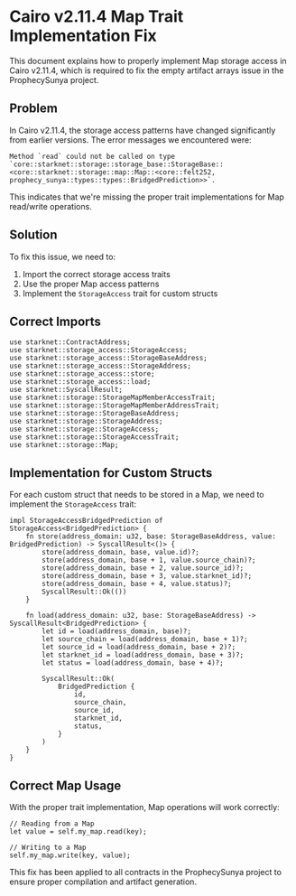 # Cairo v2.11.4 Map Trait Implementation Fix

This document explains how to properly implement Map storage access in Cairo v2.11.4, which is required to fix the empty artifact arrays issue in the ProphecySunya project.

## Problem

In Cairo v2.11.4, the storage access patterns have changed significantly from earlier versions. The error messages we encountered were:

```
Method `read` could not be called on type `core::starknet::storage::storage_base::StorageBase::<core::starknet::storage::map::Map::<core::felt252, prophecy_sunya::types::types::BridgedPrediction>>`.
```

This indicates that we're missing the proper trait implementations for Map read/write operations.

## Solution

To fix this issue, we need to:

1. Import the correct storage access traits
2. Use the proper Map access patterns
3. Implement the `StorageAccess` trait for custom structs

## Correct Imports

```cairo
use starknet::ContractAddress;
use starknet::storage_access::StorageAccess;
use starknet::storage_access::StorageBaseAddress;
use starknet::storage_access::StorageAddress;
use starknet::storage_access::store;
use starknet::storage_access::load;
use starknet::SyscallResult;
use starknet::storage::StorageMapMemberAccessTrait;
use starknet::storage::StorageMapMemberAddressTrait;
use starknet::storage::StorageBaseAddress;
use starknet::storage::StorageAddress;
use starknet::storage::StorageAccess;
use starknet::storage::StorageAccessTrait;
use starknet::storage::Map;
```

## Implementation for Custom Structs

For each custom struct that needs to be stored in a Map, we need to implement the `StorageAccess` trait:

```cairo
impl StorageAccessBridgedPrediction of StorageAccess<BridgedPrediction> {
    fn store(address_domain: u32, base: StorageBaseAddress, value: BridgedPrediction) -> SyscallResult<()> {
        store(address_domain, base, value.id)?;
        store(address_domain, base + 1, value.source_chain)?;
        store(address_domain, base + 2, value.source_id)?;
        store(address_domain, base + 3, value.starknet_id)?;
        store(address_domain, base + 4, value.status)?;
        SyscallResult::Ok(())
    }

    fn load(address_domain: u32, base: StorageBaseAddress) -> SyscallResult<BridgedPrediction> {
        let id = load(address_domain, base)?;
        let source_chain = load(address_domain, base + 1)?;
        let source_id = load(address_domain, base + 2)?;
        let starknet_id = load(address_domain, base + 3)?;
        let status = load(address_domain, base + 4)?;
        
        SyscallResult::Ok(
            BridgedPrediction {
                id,
                source_chain,
                source_id,
                starknet_id,
                status,
            }
        )
    }
}
```

## Correct Map Usage

With the proper trait implementation, Map operations will work correctly:

```cairo
// Reading from a Map
let value = self.my_map.read(key);

// Writing to a Map
self.my_map.write(key, value);
```

This fix has been applied to all contracts in the ProphecySunya project to ensure proper compilation and artifact generation.

